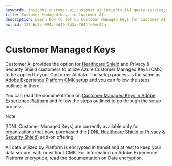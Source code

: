 ```yaml
---
keywords: insights;customer ai;customer ai insights;AAI query service;customer ai queries;customer ai scores; customer managed keys in CAI
title: Customer Managed Keys in Customer AI.
description: Learn how to set up Customer Managed Keys for Customer AI.
exl-id: 12746c5c-094a-4d49-8d3a-7641fe0ec02a
---
```

# Customer Managed Keys

Customer AI provides the option for [Healthcare Shield](https://www.adobe.com/trust/compliance/hipaa-ready.html) and Privacy & Security Shield customers to utilize Azure Customer Managed Keys (CMK) to be applied to your Customer AI data. The setup process is the same as [Adobe Experience Platform CMK setup](../../../landing/governance-privacy-security/customer-managed-keys.md) and you can follow the steps outlined in there.

You can read the documentation on [Customer Managed Keys in Adobe Experience Platform](../../../landing/governance-privacy-security/encryption.md) and follow the steps outlined to go through the setup process.

>[!NOTE]
>
>[!DNL Customer Managed Keys] are currently available only for organizations that have purchased the [[!DNL Healthcare Shield or Privacy & Security Shield]](https://experienceleague.adobe.com/docs/blueprints-learn/architecture/vertical-blueprints/healthcare-vertical.html%3Flang%3Den) add-on offering.

All data utilized by Platform is encrypted in transit and at rest to keep your data secure, with or without CMK. For information on Adobe Experience Platform encryption, read the documentation on [Data encryption](../../../landing/governance-privacy-security/encryption.md).
